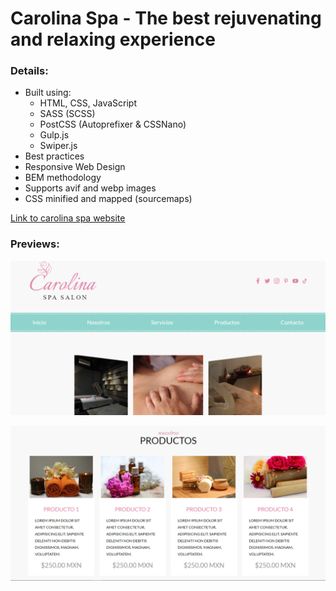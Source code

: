 # Carolina Spa - The best rejuvenating and relaxing experience

### Details:

- Built using:
  - HTML, CSS, JavaScript
  - SASS (SCSS)
  - PostCSS (Autoprefixer & CSSNano)
  - Gulp.js
  - Swiper.js
- Best practices
- Responsive Web Design
- BEM methodology
- Supports avif and webp images
- CSS minified and mapped (sourcemaps)

[Link to carolina spa website](https://carolina-spa-experience.netlify.app/)

### Previews:

![preview](./src/img/preview.png)

![preview](./src/img/preview-2.png)
